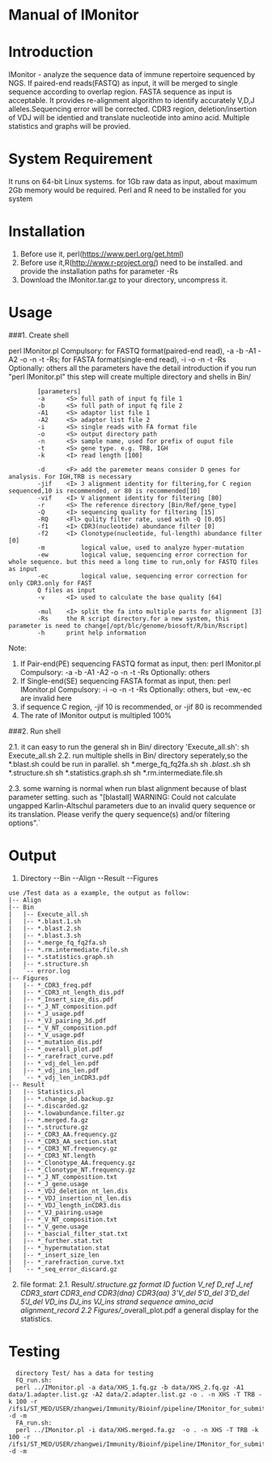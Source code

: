 Manual of IMonitor
=====
# Introduction

IMonitor - analyze the sequence data of immune repertoire sequenced by NGS. If paired-end reads(FASTQ) as input, it will be merged to single sequence according to overlap region. FASTA sequence as input is acceptable. It provides re-alignment algorithm to identify accurately V,D,J alleles.Sequencing error will be corrected. CDR3 region, deletion/insertion of VDJ will be identied and translate nucleotide into amino acid. Multiple statistics and graphs will be provied.

# System Requirement

It runs on 64-bit Linux systems. for 1Gb raw data as input, about maximum 2Gb memory would be required.
Perl and R need to be installed for you system

# Installation

   1. Before use it, perl(https://www.perl.org/get.html)
   2. Before use it,R(http://www.r-project.org/) need to be installed. and provide the installation paths for parameter -Rs
   3. Download the IMonitor.tar.gz to your directory, uncompress it.

# Usage

###1. Create shell
   
   perl IMonitor.pl
        Compulsory: for FASTQ format(paired-end read), -a -b -A1 -A2 -o -n -t -Rs; for FASTA format(single-end read), -i -o -n -t -Rs
        Optionally: others
        all the parameters have the detail introduction if you run "perl IMonitor.pl"
   this step will create multiple directory and shells in Bin/
       
            [parameters]
            -a      <S> full path of input fq file 1
            -b      <S> full path of input fq file 2
            -A1     <S> adaptor list file 1
            -A2     <S> adaptor list file 2
            -i      <S> single reads with FA format file
            -o      <S> output directory path
            -n      <S> sample name, used for prefix of ouput file
            -t      <S> gene type. e.g. TRB, IGH
            -k      <I> read length [100]

            -d      <F> add the paremeter means consider D genes for analysis. For IGH,TRB is necessary
            -jif    <I> J alignment identity for filtering,for C region sequenced,10 is recommended, or 80 is recommended[10]
            -vif    <I> V alignment identity for filtering [80]
            -r      <S> The reference directory [Bin/Ref/gene_type]
            -Q      <I> sequencing quality for filtering [15]
            -RQ     <Fl> qulity filter rate, used with -Q [0.05]
            -f1     <I> CDR3(nucleotide) abundance filter [0]
            -f2     <I> Clonotype(nucleotide, ful-length) abundance filter [0]
            -m          logical value, used to analyze hyper-mutation
            -ew         logical value, sequencing error correction for whole sequence. but this need a long time to run,only for FASTQ files as input
            -ec         logical value, sequencing error correction for only CDR3.only for FAST
            Q files as input
            -v      <I> used to calculate the base quality [64]

            -mul    <I> split the fa into multiple parts for alignment [3]
            -Rs     the R script directory.for a new system, this parameter is need to change[/opt/blc/genome/biosoft/R/bin/Rscript]
            -h      print help information

   Note:
   1. If  Pair-end(PE) sequencing FASTQ format as input, then:
      perl IMonitor.pl
      Compulsory: -a -b -A1 -A2 -o -n -t -Rs
      Optionally: others
   2. If Single-end(SE) sequencing FASTA format as input, then:
      perl IMonitor.pl
      Compulsory: -i -o -n -t -Rs
      Optionally: others, but -ew,-ec are invalid here
   3. if sequence C region, -jif 10 is recommended, or -jif 80 is recommended
   4. The rate of IMonitor output is multipled 100%


###2. Run shell
   
   2.1. it can easy to run the general sh in Bin/ directory 'Execute_all.sh': sh Execute_all.sh
   2.2. run multiple shells in Bin/ directory seperately,so the *.blast.sh could be run in parallel.
               sh *.merge_fq_fq2fa.sh
               sh *.blast.*.sh
               sh *.structure.sh
               sh *.statistics.graph.sh
               sh *.rm.intermediate.file.sh
   
   2.3. some warning is normal when run blast alignment because of blast parameter setting. such as "[blastall] WARNING: Could not calculate ungapped Karlin-Altschul parameters due to an invalid query sequence or its translation. Please verify the query sequence(s) and/or filtering options".`

# Output

   1. Directory
        --Bin
        --Align
        --Result
        --Figures

    use /Test data as a example, the output as follow:
    |-- Align
    |-- Bin
    |   |-- Execute_all.sh
    |   |-- *.blast.1.sh
    |   |-- *.blast.2.sh
    |   |-- *.blast.3.sh
    |   |-- *.merge_fq_fq2fa.sh
    |   |-- *.rm.intermediate.file.sh
    |   |-- *.statistics.graph.sh
    |   |-- *.structure.sh
    |   `-- error.log
    |-- Figures
    |   |-- *_CDR3_freq.pdf
    |   |-- *_CDR3_nt_length_dis.pdf
    |   |-- *_Insert_size_dis.pdf
    |   |-- *_J_NT_composition.pdf
    |   |-- *_J_usage.pdf
    |   |-- *_VJ_pairing_3d.pdf
    |   |-- *_V_NT_composition.pdf
    |   |-- *_V_usage.pdf
    |   |-- *_mutation_dis.pdf
    |   |-- *_overall_plot.pdf
    |   |-- *_rarefract_curve.pdf
    |   |-- *_vdj_del_len.pdf
    |   |-- *_vdj_ins_len.pdf
    |   `-- *_vdj_len_inCDR3.pdf
    |-- Result
    |   |-- Statistics.pl
    |   |-- *.change_id.backup.gz
    |   |-- *.discarded.gz
    |   |-- *.lowabundance.filter.gz
    |   |-- *.merged.fa.gz
    |   |-- *.structure.gz
    |   |-- *_CDR3_AA.frequency.gz
    |   |-- *_CDR3_AA_section.stat
    |   |-- *_CDR3_NT.frequency.gz
    |   |-- *_CDR3_NT.length
    |   |-- *_Clonotype_AA.frequency.gz
    |   |-- *_Clonotype_NT.frequency.gz
    |   |-- *_J_NT_composition.txt
    |   |-- *_J_gene.usage
    |   |-- *_VDJ_deletion_nt_len.dis
    |   |-- *_VDJ_insertion_nt_len.dis
    |   |-- *_VDJ_length_inCDR3.dis
    |   |-- *_VJ_pairing.usage
    |   |-- *_V_NT_composition.txt
    |   |-- *_V_gene.usage
    |   |-- *_bascial_filter_stat.txt
    |   |-- *_further.stat.txt
    |   |-- *_hypermutation.stat
    |   |-- *_insert_size_len
    |   |-- *_rarefraction_curve.txt
    |   `-- *_seq_error_discard.gz


  2. file format:
        2.1. Result/*.structure.gz format
        ID     fuction V_ref   D_ref   J_ref   CDR3_start      CDR3_end        CDR3(dna)       CDR3(aa)        3'V_del 5'D_del 3'D_del 5'J_del  VD_ins  DJ_ins  VJ_ins  strand  sequence        amino_acid      alignment_record
        2.2 Figures/*_overall_plot.pdf
        a general display for the statistics.

# Testing

      directory Test/ has a data for testing
      FQ_run.sh:
      perl ../IMonitor.pl -a data/XHS_1.fq.gz -b data/XHS_2.fq.gz -A1 data/1.adapter.list.gz -A2 data/2.adapter.list.gz -o . -n XHS -T TRB -k 100 -r /ifs1/ST_MED/USER/zhangwei/Immunity/Bioinf/pipeline/IMonitor_for_submit/Ref/TRB -d -m
      FA_run.sh:
      perl ../IMonitor.pl -i data/XHS.merged.fa.gz  -o . -n XHS -T TRB -k 100 -r /ifs1/ST_MED/USER/zhangwei/Immunity/Bioinf/pipeline/IMonitor_for_submit/Ref/TRB -d -m



